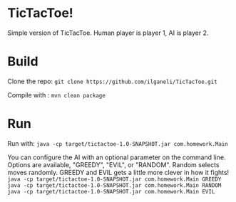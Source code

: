 # TicTacToe!
Simple version of TicTacToe. Human player is player 1, AI is player 2.

# Build
Clone the repo:
```git clone https://github.com/ilganeli/TicTacToe.git```

Compile with :
```mvn clean package```

# Run
Run with:
```java -cp target/tictactoe-1.0-SNAPSHOT.jar com.homework.Main```

You can configure the AI with an optional parameter on the command line. Options are available, "GREEDY", "EVIL", or "RANDOM". Random selects moves randomly. GREEDY and EVIL gets a little more clever in how it fights!
```java -cp target/tictactoe-1.0-SNAPSHOT.jar com.homework.Main GREEDY```
```java -cp target/tictactoe-1.0-SNAPSHOT.jar com.homework.Main RANDOM```
```java -cp target/tictactoe-1.0-SNAPSHOT.jar com.homework.Main EVIL```
